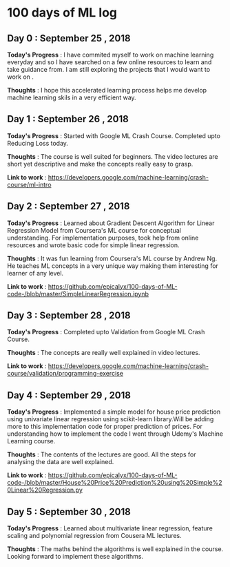 # 100 days of ML log

## Day 0 : September 25 , 2018


**Today's Progress** : I have commited myself to work on machine learning everyday and so I have searched on a few online resources to learn and take guidance from. I am still exploring the projects that I would want to work on .

**Thoughts** : I hope this accelerated learning process helps me develop machine learning skils in a very efficient way. 


## Day 1 : September 26 , 2018


**Today's Progress** : Started with Google ML Crash Course. Completed upto Reducing Loss today.

**Thoughts** : The course is well suited for beginners. The video lectures are short yet descriptive and make the concepts really easy to grasp.

**Link to work** : https://developers.google.com/machine-learning/crash-course/ml-intro


## Day 2 : September 27 , 2018


**Today's Progress** : Learned about Gradient Descent Algorithm for Linear Regression Model from Coursera's ML course for conceptual understanding. For implementation purposes, took help from online resources and wrote basic code for simple linear regression.

**Thoughts** : It was fun learning from Coursera's ML course by Andrew Ng. He teaches ML concepts in a very unique way making them interesting for learner of any level. 

**Link to work** : https://github.com/epicalyx/100-days-of-ML-code-/blob/master/SimpleLinearRegression.ipynb


## Day 3 : September 28 , 2018


**Today's Progress** : Completed upto Validation from Google ML Crash Course.

**Thoughts** : The concepts are really well explained in video lectures. 

**Link to work** : https://developers.google.com/machine-learning/crash-course/validation/programming-exercise


## Day 4 : September 29 , 2018


**Today's Progress** : Implemented a simple model for house price prediction using univariate linear regression using scikit-learn library.Will be adding more to this implementation code for proper prediction of prices. For understanding how to implement the code I went through Udemy's Machine Learning course. 

**Thoughts** : The contents of the lectures are good. All the steps for analysing the data are well explained. 

**Link to work** : https://github.com/epicalyx/100-days-of-ML-code-/blob/master/House%20Price%20Prediction%20using%20Simple%20Linear%20Regression.py


## Day 5 : September 30 , 2018


**Today's Progress** : Learned about multivariate linear regression, feature scaling and polynomial regression from Cousera ML lectures.

**Thoughts** : The maths behind the algorithms is well explained in the course. Looking forward to implement these algorithms.


    
      
    
